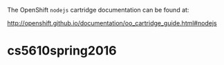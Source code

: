 
The OpenShift `nodejs` cartridge documentation can be found at:

http://openshift.github.io/documentation/oo_cartridge_guide.html#nodejs

# cs5610spring2016

